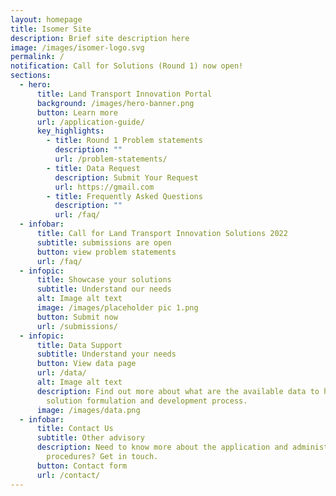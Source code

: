 ```yaml
---
layout: homepage
title: Isomer Site
description: Brief site description here
image: /images/isomer-logo.svg
permalink: /
notification: Call for Solutions (Round 1) now open!
sections:
  - hero:
      title: Land Transport Innovation Portal
      background: /images/hero-banner.png
      button: Learn more
      url: /application-guide/
      key_highlights:
        - title: Round 1 Problem statements
          description: ""
          url: /problem-statements/
        - title: Data Request
          description: Submit Your Request
          url: https://gmail.com
        - title: Frequently Asked Questions
          description: ""
          url: /faq/
  - infobar:
      title: Call for Land Transport Innovation Solutions 2022
      subtitle: submissions are open
      button: view problem statements
      url: /faq/
  - infopic:
      title: Showcase your solutions
      subtitle: Understand our needs
      alt: Image alt text
      image: /images/placeholder pic 1.png
      button: Submit now
      url: /submissions/
  - infopic:
      title: Data Support
      subtitle: Understand your needs
      button: View data page
      url: /data/
      alt: Image alt text
      description: Find out more about what are the available data to help in your
        solution formulation and development process.
      image: /images/data.png
  - infobar:
      title: Contact Us
      subtitle: Other advisory
      description: Need to know more about the application and administrative
        procedures? Get in touch.
      button: Contact form
      url: /contact/
---
```

